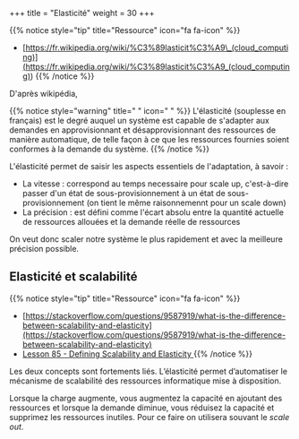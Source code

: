 +++
title = "Elasticité"
weight = 30
+++

{{% notice style="tip" title="Ressource" icon="fa fa-icon" %}}

- [https://fr.wikipedia.org/wiki/%C3%89lasticit%C3%A9\_(cloud_computing)](<https://fr.wikipedia.org/wiki/%C3%89lasticit%C3%A9_(cloud_computing)>)
  {{% /notice %}}

D'après wikipédia,

{{% notice style="warning" title=" " icon=" " %}}
L'élasticité (souplesse en français) est le degré auquel un système est capable de s'adapter aux demandes en approvisionnant et désapprovisionnant des ressources de manière automatique, de telle façon à ce que les ressources fournies soient conformes à la demande du système.
{{% /notice %}}

L'élasticité permet de saisir les aspects essentiels de l'adaptation, à savoir :

- La vitesse : correspond au temps necessaire pour scale up, c'est-à-dire passer d'un état de sous-provisionnement à un état de sous-provisionnement (on tient le même raisonnemennt pour un scale down)
- La précision : est défini comme l'écart absolu entre la quantité actuelle de ressources allouées et la demande réelle de ressources

On veut donc scaler notre système le plus rapidement et avec la meilleure précision possible.

## Elasticité et scalabilité

{{% notice style="tip" title="Ressource" icon="fa fa-icon" %}}

- [https://stackoverflow.com/questions/9587919/what-is-the-difference-between-scalability-and-elasticity](https://stackoverflow.com/questions/9587919/what-is-the-difference-between-scalability-and-elasticity)
- [Lesson 85 - Defining Scalability and Elasticity ](https://www.youtube.com/watch?v=Em3em-al7vc)
  {{% /notice %}}

Les deux concepts sont fortements liés. L’élasticité permet d’automatiser le mécanisme de scalabilité des ressources informatique mise à disposition.

Lorsque la charge augmente, vous augmentez la capacité en ajoutant des ressources et lorsque la demande diminue, vous réduisez la capacité et supprimez les ressources inutiles. Pour ce faire on utilisera souvant le _scale out_.
